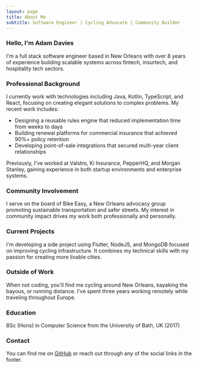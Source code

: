 ```yaml
---
layout: page
title: About Me
subtitle: Software Engineer | Cycling Advocate | Community Builder
---
```


### Hello, I'm Adam Davies

I'm a full stack software engineer based in New Orleans with over 8 years of experience building scalable systems across fintech, insurtech, and hospitality tech sectors.

### Professional Background

I currently work with technologies including Java, Kotlin, TypeScript, and React, focusing on creating elegant solutions to complex problems. My recent work includes:

- Designing a reusable rules engine that reduced implementation time from weeks to days
- Building renewal platforms for commercial insurance that achieved 90%+ policy retention
- Developing point-of-sale integrations that secured multi-year client relationships

Previously, I've worked at Valstro, Ki Insurance, PepperHQ, and Morgan Stanley, gaining experience in both startup environments and enterprise systems.

### Community Involvement

I serve on the board of Bike Easy, a New Orleans advocacy group promoting sustainable transportation and safer streets. My interest in community impact drives my work both professionally and personally.

### Current Projects

I'm developing a side project using Flutter, NodeJS, and MongoDB focused on improving cycling infrastructure. It combines my technical skills with my passion for creating more livable cities.

### Outside of Work

When not coding, you'll find me cycling around New Orleans, kayaking the bayous, or running distance. I've spent three years working remotely while traveling throughout Europe.

### Education

BSc (Hons) in Computer Science from the University of Bath, UK (2017)

### Contact

You can find me on [GitHub](https://github.com/adamdavies1915) or reach out through any of the social links in the footer.